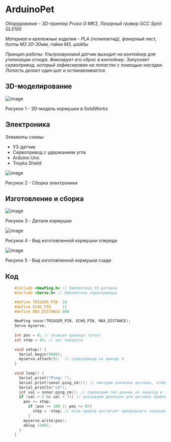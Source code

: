 # ArduinoPet

*Оборудование - 3D-принтер Prusa i3 MK3, Лазерный гравер GCC Spirit GLS100*

*Материал и крепежные изделия - PLA (полилактид), фанерный лист, болты М3 20-30мм, гайки М3, шайбы*

*Принцип работы: 
Ультразвуковой датчик выходит на контейнер для утилизации отхода. Фиксирует его сброс в контейнер. 
Запускает сервопривод, который зафиксирован на лопастях с помощью насадки. Лопасть делает один шаг и останавливается.*

## 3D-моделирование


![image](CAD/Сборка.png)

Рисунок 1 - 3D-модель кормушки в SolidWorks


## Электроника

Элементы схемы:

- УЗ-датчик
- Сервопривод с удержанием угла
- Arduino Uno
- Troyka Shield

![image](photos/электроника.jpg)

Рисунок 2 - Сборка электроники

## Изготовление и сборка

![image](photos/детали.jpg)

Рисунок 3 - Детали кормушки

![image](photos/спереди.jpg)

Рисунок 4 - Вид изготовленной кормушки спереди

![image](photos/сзади.jpg)

Рисунок 5 - Вид изготовленной кормушки сзади

## Код

```C++
    #include <NewPing.h> // библиотека УЗ-датчика
    #include <Servo.h> // библиотека сервопривода

    #define TRIGGER_PIN  10
    #define ECHO_PIN     11
    #define MAX_DISTANCE 400
     
    NewPing sonar(TRIGGER_PIN, ECHO_PIN, MAX_DISTANCE);
    Servo myservo;
    
    int pos = 0; // позиция привода (угол)
    int step = 45; // шаг поворота
    
    void setup() {
      Serial.begin(9600);
      myservo.attach(9);  // сервопривод на выводе 9
    }
     
    void loop() {
      Serial.print("Ping: ");
      Serial.print(sonar.ping_cm()); // смотрим значения датчика, чтобы определить нужный диапазон для работы
      Serial.println("cm");
      int val = sonar.ping_cm(); // переводим тип данных из newping в int
      if (val > 3 && val < 7){ // указываем диапазон для датчика приближения
        pos += step;
          if (pos >= 180 || pos <= 0){
            step = -step; // если привод достигает предельного значения по углу, меняет направление
          }
        myservo.write(pos);
        delay (500);
      }
    }
```
